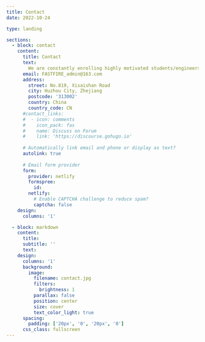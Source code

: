 ```yaml
---
title: Contact
date: 2022-10-24

type: landing

sections:
  - block: contact
    content:
      title: Contact
      text:
        We are constantly enrolling highly motivated students/engineers both in our research lab and spin-off company. If you are interested, please send your resume and personal statement to the email address.      
      email: FASTFIRE_admin@163.com
      address:
        street: No.819, Xisaishan Road
        city: Huzhou City, Zhejiang
        postcode: '313002'
        country: China
        country_code: CN
      #contact_links:
      #  - icon: comments
      #    icon_pack: fas
      #    name: Discuss on Forum
      #    link: 'https://discourse.gohugo.io'
    
      # Automatically link email and phone or display as text?
      autolink: true
    
      # Email form provider
      form:
        provider: netlify
        formspree:
          id:
        netlify:
          # Enable CAPTCHA challenge to reduce spam?
          captcha: false
    design:
      columns: '1'

  - block: markdown
    content:
      title:
      subtitle: ''
      text:
    design:
      columns: '1'
      background:
        image: 
          filename: contact.jpg
          filters:
            brightness: 1
          parallax: false
          position: center
          size: cover
          text_color_light: true
      spacing:
        padding: ['20px', '0', '20px', '0']
      css_class: fullscreen
---
```

